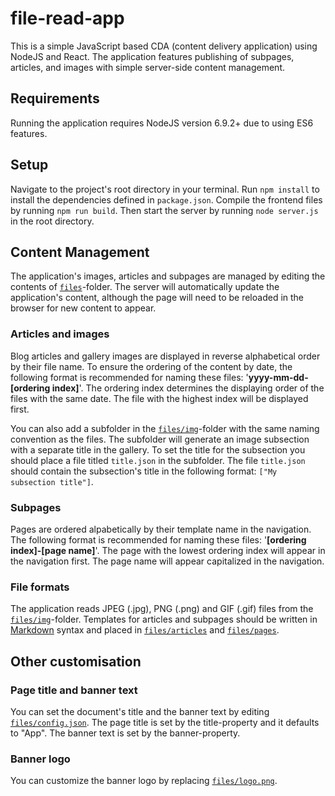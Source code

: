 # file-read-app
This is a simple JavaScript based CDA (content delivery application) using NodeJS and React. The application features publishing of subpages, articles, and images with simple server-side content management.
## Requirements
Running the application requires NodeJS version 6.9.2+ due to using ES6 features.
## Setup
Navigate to the project's root directory in your terminal. Run `npm install` to install the dependencies defined in  `package.json`. Compile the frontend files by running `npm run build`. Then start the server by running `node server.js` in the root directory.
## Content Management
The application's images, articles and subpages are managed by editing the contents of [`files`](files/)-folder. The server will automatically update the application's content, although the page will need to be reloaded in the browser for new content to appear.
### Articles and images
Blog articles and gallery images are displayed in reverse alphabetical order by their file name. To ensure the ordering of the content by date, the following format is recommended for naming these files: '**yyyy-mm-dd-[ordering index]**'. The ordering index determines the displaying order of the files with the same date. The file with the highest index will be displayed first.

You can also add a subfolder in the [`files/img`](files/img/)-folder with the same naming convention as the files. The subfolder will generate an image subsection with a separate title in the gallery. To set the title for the subsection you should place a file titled `title.json` in the subfolder. The file `title.json` should contain the subsection's title in the following format: `["My subsection title"]`.
### Subpages
Pages are ordered alpabetically by their template name in the navigation. The following format is recommended for naming these files: '**[ordering index]-[page name]**'. The page with the lowest ordering index will appear in the navigation first. The page name will appear capitalized in the navigation.
### File formats
The application reads JPEG (.jpg), PNG (.png) and GIF (.gif) files from the [`files/img`](files/img/)-folder. Templates for articles and subpages should be written in [Markdown](https://guides.github.com/features/mastering-markdown/) syntax and placed in [`files/articles`](files/articles/) and [`files/pages`](files/pages/).
## Other customisation
### Page title and banner text
You can set the document's title and the banner text by editing [`files/config.json`](files/config.json). The page title is set by the title-property and it defaults to "App". The banner text is set by the banner-property.
### Banner logo
You can customize the banner logo by replacing [`files/logo.png`](files/logo.png/).
